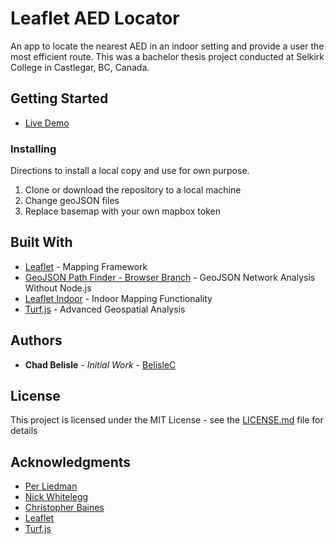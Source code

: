 # Leaflet AED Locator

An app to locate the nearest AED in an indoor setting and provide a user the most efficient route. This was a bachelor thesis project conducted at Selkirk College in Castlegar, BC, Canada.


## Getting Started

* [Live Demo](https://www.sgrc.selkirk.ca/students/chadbelisle/AEDLocator/)


### Installing

Directions to install a local copy and use for own purpose.

1. Clone or download the repository to a local machine
2. Change geoJSON files
3. Replace basemap with your own mapbox token


## Built With

* [Leaflet](https://github.com/Leaflet/Leaflet) - Mapping Framework
* [GeoJSON Path Finder - Browser Branch](https://github.com/nickw1/geojson-path-finder/tree/browser) - GeoJSON Network Analysis Without Node.js
* [Leaflet Indoor](https://github.com/cbaines/leaflet-indoor) - Indoor Mapping Functionality
* [Turf.js](https://turfjs.org/) - Advanced Geospatial Analysis

## Authors

* **Chad Belisle** - *Initial Work* - [BelisleC](https://github.com/BelisleC)


## License

This project is licensed under the MIT License - see the [LICENSE.md](LICENSE.md) file for details

## Acknowledgments

* [Per Liedman](https://github.com/perliedman)
* [Nick Whitelegg](https://github.com/nickw1)
* [Christopher Baines](https://github.com/cbaines)
* [Leaflet](https://github.com/orgs/Leaflet/people)
* [Turf.js](https://github.com/orgs/Turfjs/people)